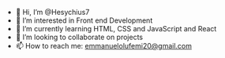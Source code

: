 - 👋 Hi, I’m @Hesychius7
- 👀 I’m interested in Front end Development 
- 🌱 I’m currently learning HTML, CSS and JavaScript and React
- 💞️ I’m looking to collaborate on projects
- 📫 How to reach me: emmanuelolufemi20@gmail.com 

<!---
Hesychius7/Hesychius7 is a ✨ special ✨ repository because its `README.md` (this file) appears on your GitHub profile.
You can click the Preview link to take a look at your changes.
--->
